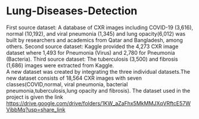 # Lung-Diseases-Detection
First source dataset: A database of CXR images including COVID-19 (3,616), normal (10,192), and viral pneumonia (1,345) and lung opacity(6,012) was built by researchers and academics from Qatar and Bangladesh, among others.
Second source dataset: Kaggle provided the 4,273 CXR image dataset where 1,493 for Pneumonia (Virus) and 2,780 for Pneumonia (Bacteria).
Third source dataset: The tuberculosis (3,500) and fibrosis (1,686) images were extracted from Kaggle.                                               
A new dataset was created by integrating the three individual datasets.The new dataset consists of 18,564 CXR images with seven classes(COVID,normal, viral pneumonia, bacterial pneumonia,tuberculosis,lung opacity and fibrosis).                                                                                                           The dataset used in the project is given the link  https://drive.google.com/drive/folders/1KW_aZaFhx5MkMMJXqVRftcE57WVibbMq?usp=share_link
